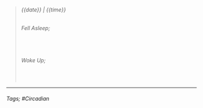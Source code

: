 >###### {{date}} | {{time}}
>###### Fell Asleep;
> $\quad$
>###### Woke Up;
> $\quad$
> <br>

--- 

###### Tags; #Circadian